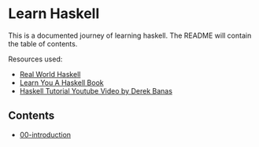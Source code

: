 # Learn Haskell

This is a documented journey of learning haskell. The README will contain the table of contents.

Resources used:

- [Real World Haskell](http://book.realworldhaskell.org/read/index.html)
- [Learn You A Haskell Book](http://learnyouahaskell.com/starting-out)
- [Haskell Tutorial Youtube Video by Derek Banas](https://www.youtube.com/watch?v=02_H3LjqMr8)

## Contents

- [00-introduction](00-introduction/README.md)

